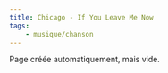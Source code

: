 ```yaml
---
title: Chicago - If You Leave Me Now
tags:
    - musique/chanson
---
```


Page créée automatiquement, mais vide.

